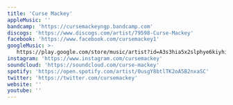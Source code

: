```yaml
---
title: 'Curse Mackey'
appleMusic: ''
bandcamp: 'https://cursemackeyngp.bandcamp.com'
discogs: 'https://www.discogs.com/artist/79598-Curse-Mackey'
facebook: 'https://www.facebook.com/cursemackey1'
googleMusic: >-
   https://play.google.com/store/music/artist?id=A3s3hia5x2slphye6kiyhi3s2xm
instagram: 'https://www.instagram.com/cursemackey'
soundcloud: 'https://soundcloud.com/curse-mackey'
spotify: 'https://open.spotify.com/artist/0usgY8btlTK2oA5B2nxaSC'
twitter: 'https://twitter.com/cursemackey'
website: ''
youtube: ''
---
```

